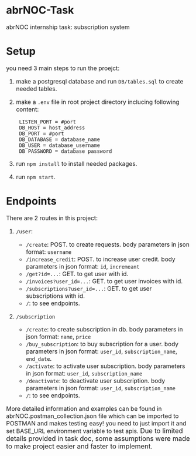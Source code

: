 # abrNOC-Task
<font size=3>
abrNOC internship task: subscription system
</font>


# Setup
<font size=3>

you need 3 main steps to run the proejct:
1. make a postgresql database and run `DB/tables.sql` to create needed tables.
   
2. make a `.env` file in root project directory inclucing following content:
   ```
    LISTEN_PORT = #port
    DB_HOST = host_address
    DB_PORT = #port
    DB_DATABASE = database_name
    DB_USER = database_username
    DB_PASSWORD = database_password
   ```

3. run `npm install` to install needed packages.

4. run `npm start`.
</font> 

# Endpoints
<font size=3>

There are 2 routes in this project:
1. `/user`:
    * `/create`: POST. to create requests. body parameters in json format: `username`
    * `/increase_credit`: POST. to increase user credit. body parameters in json format: `id`, `incremeant`
    * `/get?id=...`: GET. to get user with id.
    * `/invoices?user_id=...`: GET. to get user invoices with id.
    * `/subscriptions?user_id=...`: GET. to get user subscriptions with id.
    * `/`: to see endpoints.


2. `/subscription`
    * `/create`: to create subscription in db. body parameters in json format: `name`, `price`
    * `/buy_subscription`: to buy subscription for a user. body parameters in json format: `user_id`, `subscription_name`, `end_date`.
    * `/activate`: to activate user subscription. body parameters in json format: `user_id`, `subscription_name`
    * `/deactivate`: to deactivate user subscription. body parameters in json format: `user_id`, `subscription_name`
    * `/`: to see endpoints.

</font>

<font size=3>
More detailed information and examples can be found in abrNOC.postman_collection.json file which can be imported to POSTMAN and makes testing easy! you need to just import it and set BASE_URL environment variable to test apis.
</font>

<font size=4>
Due to limited details provided in task doc, some assumptions were made to make project easier and faster to implement.
</font>